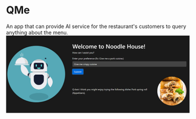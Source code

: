 # QMe
An app that can provide AI service for the restaurant's customers to query anything about the menu.
<img src="Demo_QMe/static/Screenshot 2023-08-04 164518.png" alt="QMe App prototype" width="500">
